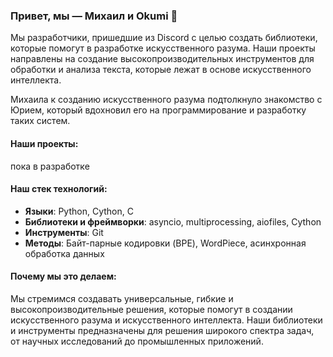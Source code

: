 ### Привет, мы — Михаил и Okumi 👋

Мы разработчики, пришедшие из Discord с целью создать библиотеки, которые помогут в разработке искусственного разума. Наши проекты направлены на создание высокопроизводительных инструментов для обработки и анализа текста, которые лежат в основе искусственного интеллекта.

Михаила к созданию искусственного разума подтолкнуло знакомство с Юрием, который вдохновил его на программирование и разработку таких систем.

#### Наши проекты:

пока в разработке

#### Наш стек технологий:

- **Языки**: Python, Cython, C
- **Библиотеки и фреймворки**: asyncio, multiprocessing, aiofiles, Cython
- **Инструменты**: Git
- **Методы**: Байт-парные кодировки (BPE), WordPiece, асинхронная обработка данных

#### Почему мы это делаем:

Мы стремимся создавать универсальные, гибкие и высокопроизводительные решения, которые помогут в создании искусственного разума и искусственного интеллекта. Наши библиотеки и инструменты предназначены для решения широкого спектра задач, от научных исследований до промышленных приложений.







